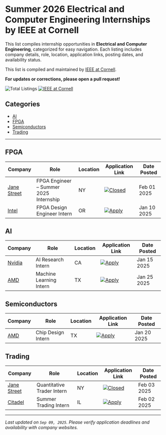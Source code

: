 # Summer 2026 Electrical and Computer Engineering Internships by IEEE at Cornell

This list compiles internship opportunities in **Electrical and Computer Engineering**, categorized for easy navigation.
Each listing includes company details, role, location, application links, posting dates, and availability status.

This list is compiled and maintained by [IEEE at Cornell](https://sites.coecis.cornell.edu/ieee/). 

**For updates or corrections, please open a pull request!**

![Total Listings](https://img.shields.io/badge/Total%20Listings-7-blue?style=flat)
[![IEEE at Cornell](https://img.shields.io/badge/IEEE%20at%20Cornell-98cbf6?style=flat&logo=ieee&logoColor=black&link)](https://sites.coecis.cornell.edu/ieee/)



## Categories

- [AI](#ai)
- [FPGA](#fpga)
- [Semiconductors](#semiconductors)
- [Trading](#trading)

---

## FPGA

| Company | Role | Location | Application Link | Date Posted |
|---------|------|----------|------------------|-------------|
| [Jane Street](https://www.janestreet.com/) | FPGA Engineer – Summer 2025 Internship | NY | [![Closed](https://img.shields.io/badge/Closed-e22c5a?style=flat)](https://jobs.anitab.org/companies/jane-street-2/jobs/39912379-fpga-engineer-summer-2025-internship) | Feb 01 2025 |
| [Intel](https://www.intel.com/) | FPGA Design Engineer Intern | OR | [![Apply](https://img.shields.io/badge/Apply-2cb5e2?style=flat)](https://www.intel.com/jobs/fpga-intern) | Jan 10 2025 |

## AI

| Company | Role | Location | Application Link | Date Posted |
|---------|------|----------|------------------|-------------|
| [Nvidia](https://www.nvidia.com/) | AI Research Intern | CA | [![Apply](https://img.shields.io/badge/Apply-2cb5e2?style=flat)](https://www.nvidia.com/en-us/careers/ai-research-intern) | Jan 15 2025 |
| [AMD](https://www.amd.com/) | Machine Learning Intern | TX | [![Apply](https://img.shields.io/badge/Apply-2cb5e2?style=flat)](https://www.amd.com/en/careers/ml-intern) | Jan 25 2025 |

## Semiconductors

| Company | Role | Location | Application Link | Date Posted |
|---------|------|----------|------------------|-------------|
| [AMD](https://www.amd.com/) | Chip Design Intern | TX | [![Apply](https://img.shields.io/badge/Apply-2cb5e2?style=flat)](https://www.amd.com/en/careers/chip-design-intern) | Jan 20 2025 |

## Trading

| Company | Role | Location | Application Link | Date Posted |
|---------|------|----------|------------------|-------------|
| [Jane Street](https://www.janestreet.com/) | Quantitative Trader Intern | NY | [![Closed](https://img.shields.io/badge/Closed-e22c5a?style=flat)](https://www.janestreet.com/quant-trader-internship) | Feb 03 2025 |
| [Citadel](https://www.citadel.com/) | Summer Trading Intern | IL | [![Apply](https://img.shields.io/badge/Apply-2cb5e2?style=flat)](https://www.citadel.com/careers/summer-trading-intern) | Feb 02 2025 |

---
_Last updated on `Sep 09, 2025`. Please verify application deadlines and availability with company websites._
